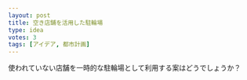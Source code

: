 ```yaml
---
layout: post
title: 空き店舗を活用した駐輪場
type: idea
votes: 3
tags: [アイデア, 都市計画]
---
```

使われていない店舗を一時的な駐輪場として利用する案はどうでしょうか？